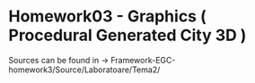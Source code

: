 # Homework03 - Graphics ( Procedural Generated City 3D )
Sources can be found in -> Framework-EGC-homework3/Source/Laboratoare/Tema2/
